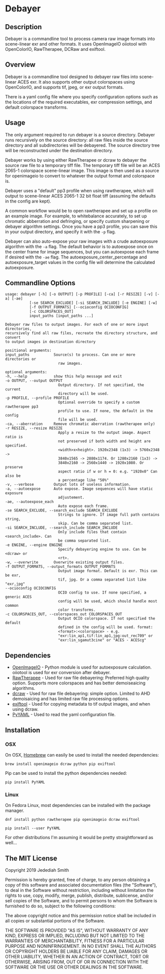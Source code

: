 # Debayer

## Description
Debayer is a commandline tool to process camera raw image formats into scene-linear exr and other formats. It uses OpenImageIO oiiotool with OpenColorIO, RawTherapee, DCRaw and exiftool.

## Overview
Debayer is a commandline tool designed to debayer raw files into scene-linear ACES exr. It also supports other output colorspaces using OpenColorIO, and supports tif, jpeg, or exr output formats.

There is a yaml config file where you specify configuration options such as the locations of the required executables, exr compression settings, and default colorspace transforms.

## Usage
The only argument required to run debayer is a source directory. Debayer runs recursively on the source directory: all raw files inside the source directory and all subdirectories will be debayered. The source directory tree will be reconstructed under the destination directory.

Debayer works by using either RawTherapee or dcraw to debayer the source raw file to a temporary tiff file. The temporary tiff file will be an ACES 2065-1 colorspace scene-linear image. This image is then used as a source for openimageio to convert to whatever the output format and colorspace is.

Debayer uses a "default" pp3 profile when using rawtherapee, which will output to scene-linear ACES 2065-1 32 bit float tiff (assuming the defaults in the config are kept).

A common workflow would be to open rawtherapee and set up a profile on an example image. For example, to whitebalance accurately, to set up chromatic abberration and defringing, or specify custom sharpening or debayer algorithm settings. Once you have a pp3 profile, you can save this in your output directory, and specify it with the `-p` flag.

Debayer can also auto-expose your raw images with a crude autoexposure algorithm with the `-a` flag. The default behavior is to autoexpose once on the center frame for image sequences, but you can autoexpose each frame if desired with the `-ae` flag. The autoexposure_center_percentage and autoexposure_target values in the config file will determine the calculated autoexposure.

## Commandline Options
    usage: debayer [-h] [-o OUTPUT] [-p PROFILE] [-ca] [-r RESIZE] [-v] [-a] [-ae]
               [-se SEARCH_EXCLUDE] [-si SEARCH_INCLUDE] [-e ENGINE] [-w]
               [-f OUTPUT_FORMATS] [--ocioconfig OCIOCONFIG]
               [-c COLORSPACES_OUT]
               input_paths [input_paths ...]

    Debayer raw files to output images. For each of one or more input directories,
    recursively find all raw files, recreate the directory structure, and convert
    to output images in destination directory

    positional arguments:
    input_paths           Source(s) to process. Can one or more directories or
                            raw images.

    optional arguments:
    -h, --help            show this help message and exit
    -o OUTPUT, --output OUTPUT
                            Output directory. If not specified, the current
                            directory will be used.
    -p PROFILE, --profile PROFILE
                            Optional override to specify a custom rawtherapee pp3
                            profile to use. If none, the default in the config
                            file will be used.
    -ca, --aberration     Remove chromatic aberration (rawtherapee only)
    -r RESIZE, --resize RESIZE
                            Apply a resize to the output image. Aspect ratio is
                            not preserved if both width and height are specified.
                            <width>x<height>. 1920x2348 (1x3) -> 5760x2348 ->
                            3840x1565 -> 2880x1174. Or 1280x2160 (1x3) ->
                            3840x2160 -> 2560x1440 -> 1920x1080. Or preserve
                            aspect ratio if w or h = 0: e.g. "1920x0" Can also be
                            a percentage like "50%"
    -v, --verbose         Output lots of useless information.
    -a, --autoexpose      Auto expose. Image sequences will have static exposure
                            adjustement.
    -ae, --autoexpose_each
                            Auto expose each frame.
    -se SEARCH_EXCLUDE, --search_exclude SEARCH_EXCLUDE
                            Strings to ignore. If image full path contains string,
                            skip. Can be comma separated list.
    -si SEARCH_INCLUDE, --search_include SEARCH_INCLUDE
                            Only include files that contain <search_include>. Can
                            be comma separated list.
    -e ENGINE, --engine ENGINE
                            Specify debayering engine to use. Can be <dcraw> or
                            <rt>.
    -w, --overwrite       Overwrite existing output files.
    -f OUTPUT_FORMATS, --output_formats OUTPUT_FORMATS
                            Output image format. Default is exr. This can be exr,
                            tif, jpg. Or a comma separated list like "exr,jpg"
    --ocioconfig OCIOCONFIG
                            OCIO config to use. If none specified, a generic ACES
                            config will be used, which should handle most common
                            color transforms.
    -c COLORSPACES_OUT, --colorspaces_out COLORSPACES_OUT
                            Output OCIO colorspace. If not specified the default
                            defined in the config will be used. format:
                            <format>:<colorspace> - e.g.
                            "exr:lin_ap1,tif:lin_ap1,jpg:out_rec709" or
                            "exr:lin_sgamut3cine" or "ACES - ACEScg"


## Dependencies
- [OpenImageIO](https://github.com/OpenImageIO/oiio) - Python module is used for autoexposure calculation. oiiotool is used for exr conversion after debayer.
- [RawTherapee](https://rawtherapee.com/downloads) - Used for raw file debayering: Preferred high quality option. Supports more colorspaces and has better demoiseaicing algorithms.
- [dcraw](https://www.cybercom.net/~dcoffin/dcraw/) - Used for raw file debayering: simple option. Limited to AHD demoisaicing and has limited raw file processing options.
- [exiftool](https://www.sno.phy.queensu.ca/~phil/exiftool/) - Used for copying metadata to tif output images, and when using dcraw.
- [PyYAML](https://pyyaml.org/wiki/PyYAML) - Used to read the yaml configuration file.

## Installation
### OSX
On OSX, [Homebrew](https://brew.sh) can easily be used to install the needed dependencies:

`brew install openimageio dcraw python pip exiftool`

Pip can be used to install the python dependencies needed:

`pip install PyYAML`


### Linux
On Fedora Linux, most dependencies can be installed with the package manager.

`dnf install python rawtherapee pip openimageio dcraw exiftool`

`pip install --user PyYAML`

For other distributions I'm assuming it would be pretty straightforward as well...



## The MIT License
Copyright 2019 Jedediah Smith

Permission is hereby granted, free of charge, to any person obtaining a copy of this software and associated documentation files (the "Software"), to deal in the Software without restriction, including without limitation the rights to use, copy, modify, merge, publish, distribute, sublicense, and/or sell copies of the Software, and to permit persons to whom the Software is furnished to do so, subject to the following conditions:

The above copyright notice and this permission notice shall be included in all copies or substantial portions of the Software.

THE SOFTWARE IS PROVIDED "AS IS", WITHOUT WARRANTY OF ANY KIND, EXPRESS OR IMPLIED, INCLUDING BUT NOT LIMITED TO THE WARRANTIES OF MERCHANTABILITY, FITNESS FOR A PARTICULAR PURPOSE AND NONINFRINGEMENT. IN NO EVENT SHALL THE AUTHORS OR COPYRIGHT HOLDERS BE LIABLE FOR ANY CLAIM, DAMAGES OR OTHER LIABILITY, WHETHER IN AN ACTION OF CONTRACT, TORT OR OTHERWISE, ARISING FROM, OUT OF OR IN CONNECTION WITH THE SOFTWARE OR THE USE OR OTHER DEALINGS IN THE SOFTWARE.